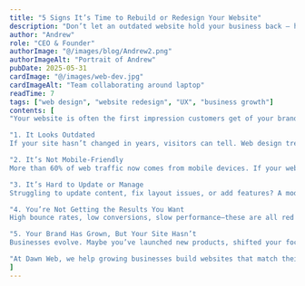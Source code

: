 ```yaml
---
title: "5 Signs It’s Time to Rebuild or Redesign Your Website"
description: "Don’t let an outdated website hold your business back — here are the top signs you need a fresh start."
author: "Andrew"
role: "CEO & Founder"
authorImage: "@/images/blog/Andrew2.png"
authorImageAlt: "Portrait of Andrew"
pubDate: 2025-05-31
cardImage: "@/images/web-dev.jpg"
cardImageAlt: "Team collaborating around laptop"
readTime: 7
tags: ["web design", "website redesign", "UX", "business growth"]
contents: [
"Your website is often the first impression customers get of your brand. But if it’s outdated or underperforming, it might be hurting more than helping. At Dawn Web, we’ve seen firsthand how a strategic redesign can reignite a business’s online presence and drive results.",

"1. It Looks Outdated
If your site hasn’t changed in years, visitors can tell. Web design trends evolve quickly—what looked modern in 2018 can feel obsolete today. A clean, updated interface builds trust and keeps people engaged.",

"2. It’s Not Mobile-Friendly
More than 60% of web traffic now comes from mobile devices. If your website doesn’t adapt well to phones and tablets, you’re losing potential customers before they even get started.",

"3. It’s Hard to Update or Manage
Struggling to update content, fix layout issues, or add features? A modern CMS and modular build make content changes fast and stress-free—something we prioritize in all Dawn Web builds.",

"4. You’re Not Getting the Results You Want
High bounce rates, low conversions, slow performance—these are all red flags. A redesign isn’t just about looks; it’s about improving how your website performs for your business goals.",

"5. Your Brand Has Grown, But Your Site Hasn’t
Businesses evolve. Maybe you’ve launched new products, shifted your focus, or expanded your audience. If your site no longer reflects who you are or what you offer, it’s time to align your digital presence with your current vision.",

"At Dawn Web, we help growing businesses build websites that match their ambition. Whether it’s a full rebuild or a strategic refresh, we make sure your site works for you—not against you."
]
---
```

